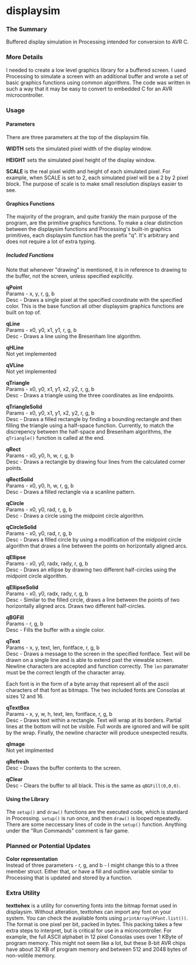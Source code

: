 displaysim
==========

### The Summary
Buffered display simulation in Processing intended for conversion to AVR C.

### More Details
I needed to create a low level graphics library for a buffered screen. I used
Processing to simulate a screen with an additional buffer and wrote a set of
basic graphics functions using common algorithms. The code was written in such
a way that it may be easy to convert to embedded C for an AVR microcontroller.

### Usage
#### Parameters
There are three parameters at the top of the displaysim file.

**WIDTH** sets the simulated pixel width of the display window.

**HEIGHT** sets the simulated pixel height of the display window.

**SCALE** is the real pixel width and height of each simulated pixel. For
example, when SCALE is set to 2, each simulated pixel will be a 2 by 2
pixel block. The purpose of scale is to make small resolution displays
easier to see. 

#### Graphics Functions
The majority of the program, and quite frankly the main purpose of the program, 
are the primitive graphics functions. To make a clear distinction between
the displaysim functions and Processing's built-in graphics primitives, each
displaysim function has the prefix "q". It's arbitrary and does not require a
lot of extra typing.

##### Included Functions
Note that whenever "drawing" is mentioned, it is in reference to drawing to
the buffer, not the screen, unless specified explicitly.

**qPoint**    
Params - x, y, r, g, b  
Desc - Draws a single pixel at the specified coordinate with the specified
color. This is the base function all other displaysim graphics functions
are built on top of.

**qLine**  
Params - x0, y0, x1, y1, r, g, b  
Desc - Draws a line using the Bresenham line algorithm.

**qHLine**  
Not yet implemented

**qVLine**  
Not yet implemented

**qTriangle**  
Params - x0, y0, x1, y1, x2, y2, r, g, b  
Desc - Draws a triangle using the three coordinates as line endpoints.

**qTriangleSolid**  
Params - x0, y0, x1, y1, x2, y2, r, g, b  
Desc - Draws a filled rectangle by finding a bounding rectangle and then
filling the triangle using a half-space function. Currently, to match the
discrepency between the half-space and Bresenham algorithms, the
`qTriangle()` function is called at the end.

**qRect**  
Params - x0, y0, h, w, r, g, b   
Desc - Draws a rectangle by drawing four lines from the calculated
corner points.

**qRectSolid**  
Params - x0, y0, h, w, r, g, b  
Desc - Draws a filled rectangle via a scanline pattern.

**qCircle**  
Params - x0, y0, rad, r, g, b   
Desc - Draws a circle using the midpoint circle algorithm.

**qCircleSolid**  
Params - x0, y0, rad, r, g, b  
Desc - Draws a filled circle by using a modification of the midpoint
circle algorithm that draws a line between the points on horizontally
aligned arcs.

**qEllipse**  
Params - x0, y0, radx, rady, r, g, b  
Desc - Draws an ellipse by drawing two different half-circles using
the midpoint circle algorithm.

**qEllipseSolid**  
Params - x0, y0, radx, rady, r, g, b   
Desc - Similar to the filled circle, draws a line between the points of two
horizontally aligned arcs. Draws two different half-circles.

**qBGFill**  
Params - r, g, b  
Desc - Fills the buffer with a single color.

**qText**  
Params - x, y, text, len, fontface, r, g, b  
Desc - Draws a message to the screen in the specified fontface. Text will be
drawn on a single line and is able to extend past the viewable screen. Newline
characters are accepted and function correctly. The `len` paramater must be
the correct length of the character array.

Each font is in the form of a byte array that represent all of the ascii
characters of that font as bitmaps. The two included fonts are Consolas at sizes
12 and 16.

**qTextBox**  
Params - x, y, w, h, text, len, fontface, r, g, b  
Desc - Draws text within a rectangle. Text will wrap at its borders. Partial lines
at the bottom will not be visible. Full words are ignored and will be split by
the wrap. Finally, the newline character will produce unexpected results.

**qImage**  
Not yet implmented

**qRefresh**  
Desc - Draws the buffer contents to the screen.

**qClear**  
Desc - Clears the buffer to all black. This is the same as `qBGFill(0,0,0)`.

#### Using the Library
The `setup()` and `draw()` functions are the executed code, which is
standard in Processing. `setup()` is run once, and then `draw()` is looped
repeatedly. There are some neccessary lines of code in the `setup()` function.
Anything under the "Run Commands" comment is fair game.

### Planned or Potential Updates
**Color representation**  
Instead of three parameters - r, g, and b - I might change this to a three
member struct. Either that, or have a fill and outline variable similar
to Processing that is updated and stored by a function.


### Extra Utility
**texttohex** is a utility for converting fonts into the bitmap format used in
displaysim. Without alteration, texttohex can import any font on your system.
You can check the available fonts using `printArray(PFont.list())`. The format
is one pixel per bit, packed in bytes. This packing takes a few extra steps to
interpret, but is critical for use in a microcontroller. For example, the full
ASCII alphabet in 12 pixel Consolas uses over 1 KByte of program memory. This
might not seem like a lot, but these 8-bit AVR chips have about 32 KB of
program memory and between 512 and 2048 bytes of non-volitile memory.

